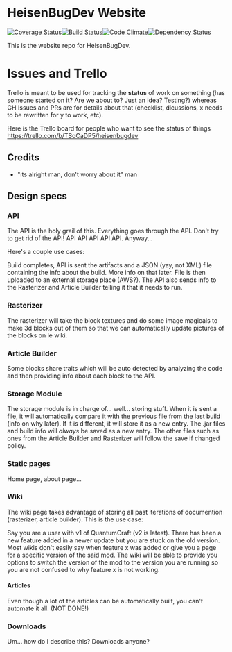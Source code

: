 HeisenBugDev Website
====================

[![Coverage Status](https://coveralls.io/repos/HeisenBugDev/HeisenBugDev/badge.png)](https://coveralls.io/r/HeisenBugDev/HeisenBugDev)[![Build Status](https://travis-ci.org/HeisenBugDev/HeisenBugDev.png?branch=master)](https://travis-ci.org/HeisenBugDev/HeisenBugDev)[![Code Climate](https://codeclimate.com/github/HeisenBugDev/HeisenBugDev.png)](https://codeclimate.com/github/HeisenBugDev/HeisenBugDev)[![Dependency Status](https://gemnasium.com/HeisenBugDev/HeisenBugDev.png)](https://gemnasium.com/HeisenBugDev/HeisenBugDev)


This is the website repo for HeisenBugDev.

# Issues and Trello
Trello is meant to be used for tracking the **status** of work on something (has someone started on it? Are we about to? Just an idea? Testing?) whereas GH Issues and PRs are for details about that (checklist, dicussions, x needs to be rewritten for y to work, etc).

Here is the Trello board for people who want to see the status of things https://trello.com/b/TSoCaDP5/heisenbugdev

## Credits

 - "its alright man, don't worry about it" man

## Design specs

### API
The API is the holy grail of this. Everything goes through the API. Don't try to get rid of the API! API API API API API. Anyway...

Here's a couple use cases:

Build completes, API is sent the artifacts and a JSON (yay, not XML) file containing the info about the build. More info on that later. File is then uploaded to an external storage place (AWS?). The API also sends info to the Rasterizer and Article Builder telling it that it needs to run.

### Rasterizer
The rasterizer will take the block textures and do some image magicals to make 3d blocks out of them so that we can automatically update pictures of the blocks on le wiki.

### Article Builder
Some blocks share traits which will be auto detected by analyzing the code and then providing info about each block to the API.

### Storage Module
The storage module is in charge of... well... storing stuff. When it is sent a file, it will automatically compare it with the previous file from the last build (info on why later). If it is different, it will store it as a new entry. The .jar files and build info will _always_ be saved as a new entry. The other files such as ones from the Article Builder and Rasterizer will follow the save if changed policy.

### Static pages
Home page, about page...

### Wiki
The wiki page takes advantage of storing all past iterations of documention (rasterizer, article builder). This is the use case:

Say you are a user with v1 of QuantumCraft (v2 is latest). There has been a new feature added in a newer update but you are stuck on the old version. Most wikis don't easily say when feature x was added or give you a page for a specific version of the said mod. The wiki will be able to provide you options to switch the version of the mod to the version you are running so you are not confused to why feature x is not working.

#### Articles
Even though a lot of the articles can be automatically built, you can't automate it all. (NOT DONE!)

### Downloads
Um... how do I describe this? Downloads anyone?

